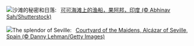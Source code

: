 ![](https://www.bing.com/th?id=OHR.CocoBeach_ZH-CN7503553722_UHD.jpg&w=1000)沙滩的秘密和日落:&nbsp;&ensp;[可可海滩上的渔船，果阿邦，印度 (© Abhinav Sah/Shutterstock)](https://www.bing.com/th?id=OHR.CocoBeach_ZH-CN7503553722_UHD.jpg)
<br><br/>
![](https://www.bing.com/th?id=OHR.AlcazarSeville_EN-US9523655289_UHD.jpg&w=1000)The splendor of Seville:&nbsp;&ensp;[Courtyard of the Maidens, Alcázar of Seville, Spain (© Danny Lehman/Getty Images)](https://www.bing.com/th?id=OHR.AlcazarSeville_EN-US9523655289_UHD.jpg)
<br><br/>
